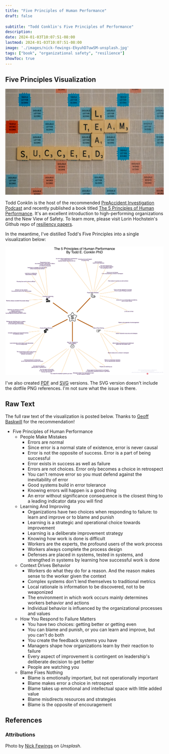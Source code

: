 ```yaml
---
title: "Five Principles of Human Performance"
draft: false

subtitle: "Todd Conklin's Five Principles of Performance"
description:
date: 2024-01-03T10:07:51-08:00
lastmod: 2024-01-03T10:07:51-08:00
image: './images/nick-fewings-EkyuhD7uwSM-unsplash.jpg'
tags: ["book", "organizational safety", "resilience"]
ShowToc: true
---
```


## Five Principles Visualization

![image](./images/nick-fewings-EkyuhD7uwSM-unsplash.jpg)

Todd Conklin is the host of the recommended [PreAccident Investigation Podcast](https://preaccidentpodcast.podbean.com) and recently published a book titled [The 5 Principles of Human Performance](https://a.co/d/b6VGAc9). It's an excellent introduction to high-performing organizations and the New View of Safety. To learn more, please visit Lorin Hochstein's Github repo of [resiliency papers](https://github.com/lorin/resilience-engineering).

In the meantime, I've distilled Todd's Five Principles into a single visualization below:

![image](./principles.dot.jpeg)

I've also created [PDF](./principles.dot.pdf) and [SVG](./principles.dot.svg) versions. The SVG version doesn't include the dotfile PNG references. I'm not sure what the issue is there.

## Raw Text

The full raw text of the visualization is posted below. Thanks to [Geoff Baskwill](https://mastodon.cloud/@geoff_baskwill#.) for the recommendation!

* Five Principles of Human Performance
  * People Make Mistakes
    * Errors are normal
    * Since error is a normal state of existence, error is never causal
    * Error is not the opposite of success. Error is a part of being successful
    * Error exists in success as well as failure
    * Errors are not choices. Error only becomes a choice in retrospect
    * You can't remove error so you must defend against the inevitability of error
    * Good systems build in error tolerance
    * Knowing errors will happen is a good thing
    * An error without significance consequence is the closest thing to a leading indicator data you will find
  * Learning And Improving
    * Organizations have two choices when responding to failure: to learn and improve or to blame and punish
    * Learning is a strategic and operational choice towards improvement
    * Learning is a deliberate improvement strategy
    * Knowing how work is done is difficult
    * Workers are the experts, the profound users of the work process
    * Workers always complete the process design
    * Defenses are placed in systems, tested in systems, and strengthed in systems by learning how successful work is done
  * Context Drives Behavior
    * Workers do what they do for a reason. And the reason makes sense to the worker given the context
    * Complex systems don't lend themselves to traditional metrics
    * Local rationale is information to be discovered, not to be weaponized
    * The environment in which work occurs mainly determines workers behavior and actions
    * Individual behavior is influenced by the organizational processes and values
  * How You Respond to Failure Matters
    * You have two choices: getting better or getting even
    * You can blame and punish, or you can learn and improve, but you can't do both
    * You create the feedback systems you have
    * Managers shape how organizations learn by their reaction to failure
    * Every aspect of improvement is contingent on leadership's deliberate decision to get better
    * People are watching you
  * Blame Fixes Nothing
    * Blame is emotionally important, but not operationally important
    * Blame makes error a choice in retrospect
    * Blame takes up emotional and intellectual space with little added value
    * Blame misdirects resources and strategies
    * Blame is the opposite of encouragement

## References

### Attributions

Photo by [Nick Fewings](https://unsplash.com/photos/scrabbled-scrabble-tiles-with-words-on-them-EkyuhD7uwSM?utm_content=creditShareLink&utm_medium=referral&utm_source=unsplash) on _Unsplash_.
  